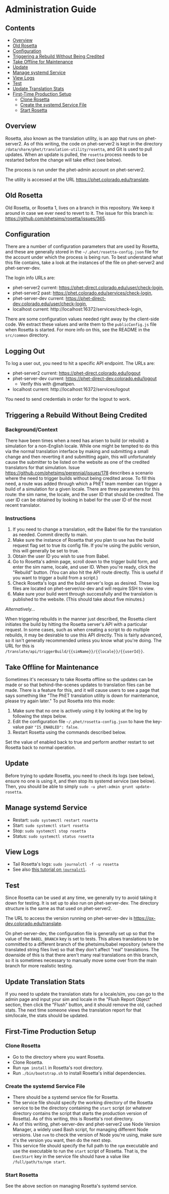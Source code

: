 Administration Guide
====================

Contents
--------

- [Overview](#overview)
- [Old Rosetta](#old-rosetta)
- [Configuration](#configuration)
- [Triggering a Rebuild Without Being Credited](#triggering-a-rebuild-without-being-credited)
- [Take Offline for Maintenance](#take-offline-for-maintenance)
- [Update](#update)
- [Manage systemd Service](#manage-systemd-service)
- [View Logs](#view-logs)
- [Test](#test)
- [Update Translation Stats](#update-translation-stats)
- [First-Time Production Setup](#first-time-production-setup)
  - [Clone Rosetta](#clone-rosetta)
  - [Create the systemd Service File](#create-the-systemd-service-file)
  - [Start Rosetta](#start-rosetta)

Overview
--------

Rosetta, also known as the translation utility, is an app that runs on
phet-server2. As of this writing, the code on phet-server2 is kept in
the directory `/data/share/phet/translation-utility/rosetta`, and Git is
used to pull updates. When an update is pulled, the `rosetta` process
needs to be restarted before the change will take effect (see below).

The process is run under the phet-admin account on phet-server2.

The utility is accessed at the URL https://phet.colorado.edu/translate.

Old Rosetta
-----------

Old Rosetta, or Rosetta 1, lives on a branch in this repository.
We keep it around in case we ever need to revert to it. The issue
for this branch is: https://github.com/phetsims/rosetta/issues/365.

Configuration
-------------

There are a number of configuration parameters that are used by Rosetta,
and these are generally stored in the `~/.phet/rosetta-config.json` file
for the account under which the process is being run. To best understand
what this file contains, take a look at the instances of the file
on phet-server2 and phet-server-dev.

The login info URLs are:

- phet-server2 current: https://phet-direct.colorado.edu/user/check-login,
- phet-server2 past: https://phet.colorado.edu/services/check-login,
- phet-server-dev current: https://phet-direct-dev.colorado.edu/user/check-login,
- localhost current: http://localhost:16372/services/check-login,

There are some configuration values needed right away by the client-side
code. We extract these values and write them to the `publicConfig.js` file
when Rosetta is started. For more info on this, see the README in the
`src/common` directory.

Logging Out
-----------

To log a user out, you need to hit a specific API endpoint. The URLs
are:

- phet-server2 current: https://phet-direct.colorado.edu/logout
- phet-server-dev current: https://phet-direct-dev.colorado.edu/logout
  - Verify this with @mattpen.
- localhost current: http://localhost:16372/services/logout

You need to send credentials in order for the logout to work.

Triggering a Rebuild Without Being Credited
-------------------------------------------

### Background/Context

There have been times when a need has arisen to build (or rebuild) a simulation for a non-English locale. While one
might be tempted to do this via the normal translation interface by making and submitting a small change and then
reverting it and submitting again, this will unfortunately cause the submitter to be listed on the website as one of
the credited translators for that simulation. Issue https://github.com/phetsims/perennial/issues/178 describes a
scenario where the need to trigger builds without being credited arose. To fill this need, a route was added through
which a PhET team member can trigger a build of a simulation for a given locale. There are three parameters for this
route: the sim name, the locale, and the user ID that should be credited. The user ID can be obtained by looking in
babel for the user ID of the most recent translator.

### Instructions

1. If you need to change a translation, edit the Babel file for the translation as needed. Commit directly to main.
2. Make sure the instance of Rosetta that you plan to use has the build request flag set to true its config file. If
   you're
   using the public version, this will generally be set to true.
3. Obtain the user ID you wish to use from Babel.
4. Go to Rosetta's admin page, scroll down to the trigger build form, and enter the sim name, locale, and user ID. When
   you're ready, click the "Rebuild" button. (You can also hit the API route directly. This is useful if you want to
   trigger a build from a script.)
5. Check Rosetta's logs and the build server's logs as desired. These log files are located on phet-server/ox-dev and
   will require SSH to view.
6. Make sure your build went through successfully and the translation is published to the website. (This should take
   about five minutes.)

_Alternatively..._

When triggering rebuilds in the manner just described, the Rosetta client initiates the build by hitting the Rosetta
server's API with a particular request. In some cases, such as when creating a script to do multiple rebuilds, it may
be desirable to use this API directly. This is fairly advanced, so it isn't generally recommended unless you know what
you're doing. The URL for this is `/translate/api/triggerBuild/{{simName}}/{{locale}}/{{userId}}`.

Take Offline for Maintenance
----------------------------

Sometimes it's necessary to take Rosetta offline so the updates can be
made or so that behind-the-scenes updates to translation files can be
made. There is a feature for this, and it will cause users to see a page
that says something like "The PhET translation utility is down for
maintenance, please try again later." To put Rosetta into this mode:

1. Make sure that no one is actively using it by looking at the log by
   following the steps below.
2. Edit the configuration file `~/.phet/rosetta-config.json` to have the
   key-value pair `"IS_ENABLED": false`.
3. Restart Rosetta using the commands described below.

Set the value of enabled back to true and perform another restart to set
Rosetta back to normal operation.

Update
------

Before trying to update Rosetta, you need to check its logs (see below),
ensure no one is using it, and then stop its systemd service (see
below). Then, you should be able to simply `sudo -u phet-admin grunt
update-rosetta`.

Manage systemd Service
----------------------

- Restart: `sudo systemctl restart rosetta`
- Start: `sudo systemctl start rosetta`
- Stop: `sudo systemctl stop rosetta`
- Status: `sudo systemctl status rosetta`

View Logs
---------

- Tail Rosetta's logs: `sudo journalctl -f -u rosetta`
- See
  also [this tutorial on `journalctl`](https://www.digitalocean.com/community/tutorials/how-to-use-journalctl-to-view-and-manipulate-systemd-logs).

Test
----

Since Rosetta can be used at any time, we generally try to avoid taking
it down for testing. It is set up to also run on phet-server-dev. The
directory structure is the same as that used on phet-server2.

The URL to access the version running on phet-server-dev is
https://ox-dev.colorado.edu/translate.

On phet-server-dev, the configuration file is generally set up so that
the value of the `BABEL_BRANCH` key is set to tests. This allows
translations to be committed to a different branch of the phetsims/babel
repository (where the translated string files live) so that they don't
affect "real" translations. The downside of this is that there aren't
many real translations on this branch, so it is sometimes necessary to
manually move some over from the main branch for more realistic
testing.

Update Translation Stats
------------------------

If you need to update the translation stats for a locale/sim, you can
go to the admin page and input your sim and locale in the "Flush
Report Object" section, then click the "Flush" button, and
it should remove the old, cached stats. The next time someone views the
translation report for that sim/locale, the stats should be updated.

First-Time Production Setup
---------------------------

### Clone Rosetta

- Go to the directory where you want Rosetta.
- Clone Rosetta.
- Run `npm install` in Rosetta's root directory.
- Run `./bin/bootstrap.sh` to install Rosetta's initial dependencies.

### Create the systemd Service File

- There should be a systemd service file for Rosetta.
- The service file should specify the working directory of the Rosetta service
  to be the directory containing the `start` script (or whatever directory
  contains the script that starts the production version of Rosetta). As of
  this writing, this is Rosetta's root directory.
- As of this writing, phet-server-dev and phet-server2 use Node Version Manager,
  a widely used Bash script, for managing different Node versions. Use `nvm` to
  check the version of Node you're using, make sure it's the version you want,
  then do the next step.
- This service file should specify the full path to the `npm` executable and use
  the executable to run the `start` script of Rosetta. That is, the `ExecStart`
  key in the service file should have a value like `/full/path/to/npm start`.

### Start Rosetta

See the above section on managing Rosetta's systemd service.
